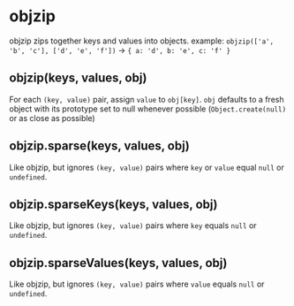 objzip
======
objzip zips together keys and values into objects.
example: ``objzip(['a', 'b', 'c'], ['d', 'e', 'f'])`` -> ``{ a: 'd', b: 'e', c: 'f' }``

objzip(keys, values, obj)
-------------------------
For each ``(key, value)`` pair, assign ``value`` to ``obj[key]``.
``obj`` defaults to a fresh object with its prototype set to null whenever possible (``Object.create(null)`` or as close as possible)

objzip.sparse(keys, values, obj)
--------------------------------
Like objzip, but ignores ``(key, value)`` pairs where ``key`` or ``value`` equal ``null`` or ``undefined``.

objzip.sparseKeys(keys, values, obj)
------------------------------------
Like objzip, but ignores ``(key, value)`` pairs where ``key`` equals ``null`` or ``undefined``.

objzip.sparseValues(keys, values, obj)
------------------------------------
Like objzip, but ignores ``(key, value)`` pairs where ``value`` equals ``null`` or ``undefined``.
